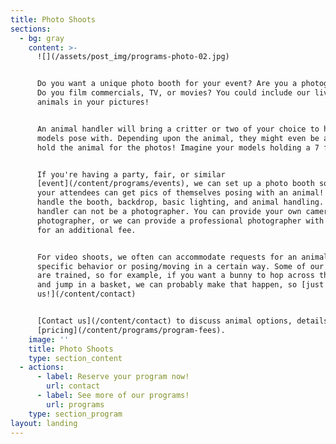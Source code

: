 ```yaml
---
title: Photo Shoots
sections:
  - bg: gray
    content: >-
      ![](/assets/post_img/programs-photo-02.jpg)


      Do you want a unique photo booth for your event? Are you a photographer?
      Do you film commercials, TV, or movies? You could include our live exotic
      animals in your pictures!


      An animal handler will bring a critter or two of your choice to have your
      models pose with. Depending upon the animal, they might even be able to
      hold the animal for the photos! Imagine your models holding a 7 foot boa!


      If you're having a party, fair, or similar
      [event](/content/programs/events), we can set up a photo booth so that
      your attendees can get pics of themselves posing with an animal! We will
      handle the booth, backdrop, basic lighting, and animal handling. Animal
      handler can not be a photographer. You can provide your own camera and
      photographer, or we can provide a professional photographer with camera
      for an additional fee. 


      For video shoots, we often can accommodate requests for an animal doing a
      specific behavior or posing/moving in a certain way. Some of our animals
      are trained, so for example, if you want a bunny to hop across the screen
      and jump in a basket, we can probably make that happen, so [just ask
      us!](/content/contact) 


      ​[Contact us](/content/contact) to discuss animal options, details, and
      [pricing](/content/programs/program-fees).
    image: ''
    title: Photo Shoots
    type: section_content
  - actions:
      - label: Reserve your program now!
        url: contact
      - label: See more of our programs!
        url: programs
    type: section_program
layout: landing
---
```


